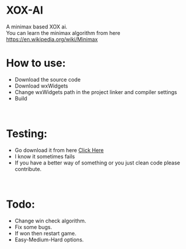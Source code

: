 # XOX-AI

A minimax based XOX ai.</br>
You can learn the minimax algorithm from here https://en.wikipedia.org/wiki/Minimax
</br>

# How to use:

- Download the source code
- Download wxWidgets 
- Change wxWidgets path in the project linker and compiler settings
- Build
</br>

# Testing:
- Go download it from here [Click Here](https://github.com/tneilc/XOX-AI/releases/tag/v0.0)
- I know it sometimes fails
- If you have a better way of something or you just clean code please contribute.
</br>


# Todo:

- Change win check algorithm.
- Fix some bugs.
- If won then restart game.
- Easy-Medium-Hard options.
